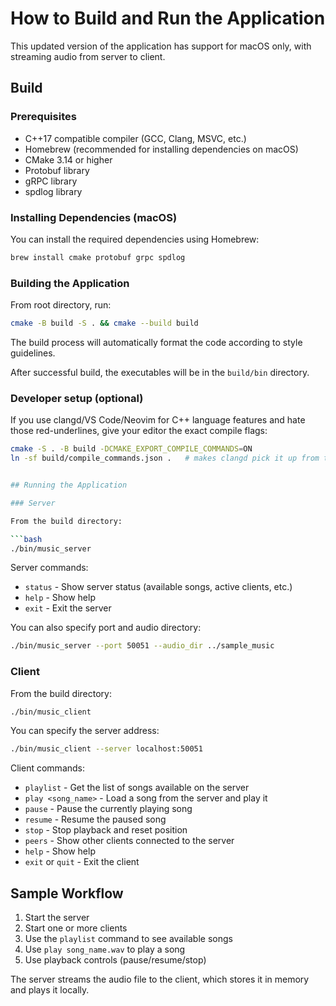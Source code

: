 # How to Build and Run the Application

This updated version of the application has support for macOS only, with streaming audio from server to client.

## Build

### Prerequisites

- C++17 compatible compiler (GCC, Clang, MSVC, etc.)
- Homebrew (recommended for installing dependencies on macOS)
- CMake 3.14 or higher
- Protobuf library
- gRPC library
- spdlog library

### Installing Dependencies (macOS)

You can install the required dependencies using Homebrew:

```bash
brew install cmake protobuf grpc spdlog
```

### Building the Application

From root directory, run:
```bash
cmake -B build -S . && cmake --build build
```

The build process will automatically format the code according to style guidelines.

After successful build, the executables will be in the `build/bin` directory.

### Developer setup (optional)

If you use clangd/VS Code/Neovim for C++ language features and hate those red-underlines, give your editor the exact compile flags:
```bash
cmake -S . -B build -DCMAKE_EXPORT_COMPILE_COMMANDS=ON
ln -sf build/compile_commands.json .   # makes clangd pick it up from the repo root


## Running the Application

### Server

From the build directory:

```bash
./bin/music_server
```

Server commands:
- `status` - Show server status (available songs, active clients, etc.)
- `help` - Show help
- `exit` - Exit the server

You can also specify port and audio directory:

```bash
./bin/music_server --port 50051 --audio_dir ../sample_music
```

### Client

From the build directory:

```bash
./bin/music_client
```

You can specify the server address:

```bash
./bin/music_client --server localhost:50051
```

Client commands:
- `playlist` - Get the list of songs available on the server
- `play <song_name>` - Load a song from the server and play it
- `pause` - Pause the currently playing song
- `resume` - Resume the paused song
- `stop` - Stop playback and reset position
- `peers` - Show other clients connected to the server
- `help` - Show help
- `exit` or `quit` - Exit the client

## Sample Workflow

1. Start the server
2. Start one or more clients
3. Use the `playlist` command to see available songs
4. Use `play song_name.wav` to play a song
5. Use playback controls (pause/resume/stop)

The server streams the audio file to the client, which stores it in memory and plays it locally.

